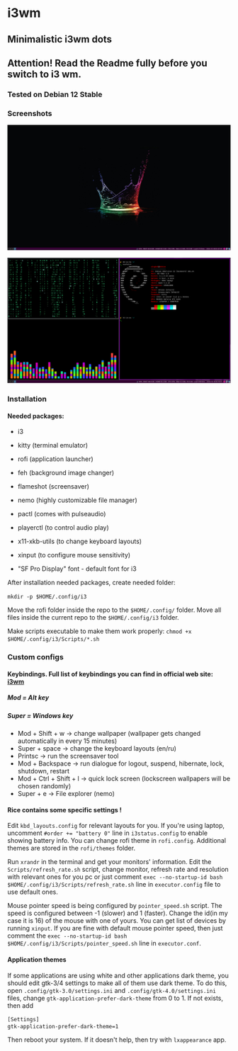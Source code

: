 # i3wm
## Minimalistic i3wm dots

## Attention! Read the Readme fully before you switch to i3 wm. 
### Tested on Debian 12 Stable
### Screenshots
![](src/desktop.png)

![](src/windows.png)

### Installation
#### Needed packages:
- i3
- kitty (terminal emulator)
- rofi (application launcher)
- feh (background image changer)
- flameshot (screensaver)
- nemo (highly customizable file manager)
- pactl (comes with pulseaudio)
- playerctl (to control audio play)
- x11-xkb-utils (to change keyboard layouts)
- xinput (to configure mouse sensitivity)

- "SF Pro Display" font - default font for i3

After installation needed packages, create needed folder:

```mkdir -p $HOME/.config/i3```


Move the rofi folder inside the repo to the ```$HOME/.config/``` folder. Move all files inside the current repo to the ```$HOME/.config/i3``` folder.

Make scripts executable to make them work properly: ```chmod +x $HOME/.config/i3/Scripts/*.sh```

### Custom configs
#### Keybindings. Full list of keybindings you can find in official web site: [i3wm](https://i3wm.org/)

##### Mod = Alt key
##### Super = Windows key

- Mod + Shift + w -> change wallpaper (wallpaper gets changed automatically in every 15 minutes)
- Super + space -> change the keyboard layouts (en/ru)
- Printsc -> run the screensaver tool
- Mod + Backspace -> run dialogue for logout, suspend, hibernate, lock, shutdown, restart
- Mod + Ctrl + Shift + l -> quick lock screen (lockscreen wallpapers will be chosen randomly)
- Super + e -> File explorer (nemo)

#### Rice contains some specific settings !

Edit ```kbd_layouts.config``` for relevant layouts for you.
If you're using laptop, uncomment ```#order += "battery 0"``` line in ```i3status.config``` to enable showing battery info.
You can change rofi theme in ```rofi.config```. Additional themes are stored in the ```rofi/themes``` folder.

Run ```xrandr``` in the terminal and get your monitors' information. Edit the ```Scripts/refresh_rate.sh``` script, change monitor, refresh rate and resolution with relevant ones for you pc or just comment ```exec --no-startup-id bash $HOME/.config/i3/Scripts/refresh_rate.sh``` line in ```executor.config``` file to use default ones.

Mouse pointer speed is being configured by ```pointer_speed.sh``` script. The speed is configured between -1 (slower) and 1 (faster). Change the id(in my case it is 16) of the mouse with one of yours. You can get list of devices by running ```xinput```. If you are fine with default mouse pointer speed, then just comment the ```exec --no-startup-id bash $HOME/.config/i3/Scripts/pointer_speed.sh``` line in ```executor.conf```.

#### Application themes

If some applications are using white and other applications dark theme, you should edit gtk-3/4 settings to make all of them use dark theme. To do this, open ```.config/gtk-3.0/settings.ini``` and ```.config/gtk-4.0/settings.ini``` files, change ```gtk-application-prefer-dark-theme``` from 0 to 1. If not exists, then add 

```
[Settings]
gtk-application-prefer-dark-theme=1
```

Then reboot your system. If it doesn't help, then try with ```lxappearance``` app.